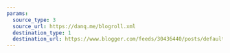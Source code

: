 ```yaml
---
params:
  source_type: 3
  source_url: https://danq.me/blogroll.xml
  destination_type: 1
  destination_url: https://www.blogger.com/feeds/30436440/posts/default
---
```


